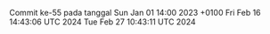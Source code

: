 Commit ke-55 pada tanggal Sun Jan 01 14:00 2023 +0100
Fri Feb 16 14:43:06 UTC 2024
Tue Feb 27 10:43:11 UTC 2024
